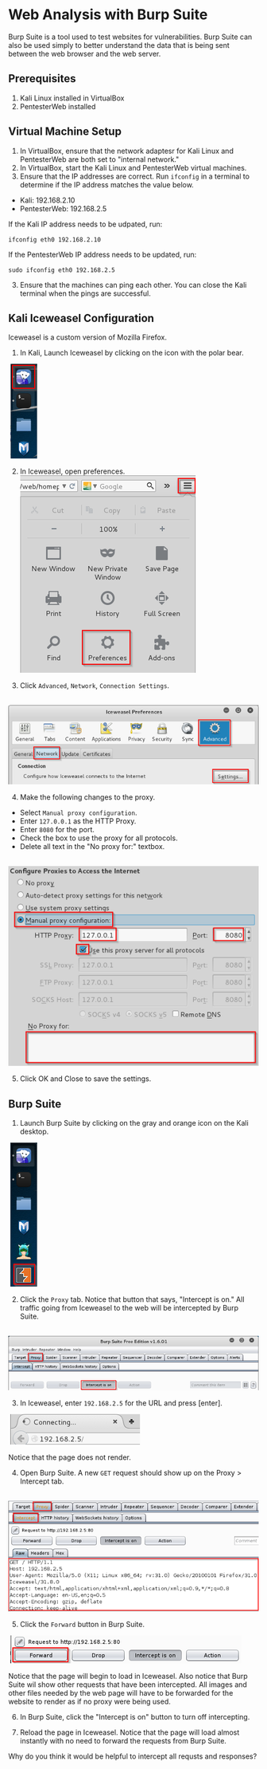 Web Analysis with Burp Suite
=================================

Burp Suite is a tool used to test websites for vulnerabilities. Burp Suite can also be used simply to better understand the data that is being sent between the web browser and the web server.

Prerequisites
------------------
1. Kali Linux installed in VirtualBox
2. PentesterWeb installed

Virtual Machine Setup
------------------------
1. In VirtualBox, ensure that the network adaptesr for Kali Linux and PentesterWeb are both set to "internal network."
1. In VirtualBox, start the Kali Linux and PentesterWeb virtual machines.
2. Ensure that the IP addresses are correct. Run `ifconfig` in a terminal to determine if the IP address matches the value below.
  - Kali: 192.168.2.10
  - PentesterWeb: 192.168.2.5
  
If the Kali IP address needs to be udpated, run:

```
ifconfig eth0 192.168.2.10
```

If the PentesterWeb IP address needs to be updated, run:

```
sudo ifconfig eth0 192.168.2.5
```

3. Ensure that the machines can ping each other. You can close the Kali terminal when the pings are successful.

Kali Iceweasel Configuration
------------------------------
Iceweasel is a custom version of Mozilla Firefox.

1. In Kali, Launch Iceweasel by clicking on the icon with the polar bear.

&nbsp;![Iceweasel Icon](iceweasel-icon.png)

2. In Iceweasel, open preferences.
&nbsp;![Iceweasel Proxy Settings](iceweasel-settings1.png)

3. Click `Advanced`, `Network`, `Connection Settings`.

&nbsp;![Iceweasel Proxy Settings](iceweasel-settings2.png)

4. Make the following changes to the proxy.
  - Select `Manual proxy configuration`.
  - Enter `127.0.0.1` as the HTTP Proxy.
  - Enter `8080` for the port.
  - Check the box to use the proxy for all protocols.
  - Delete all text in the "No proxy for:" textbox.

&nbsp;![Iceweasel Proxy Settings](iceweasel-settings3.png)

5. Click OK and Close to save the settings.

Burp Suite
---------------------------------
1. Launch Burp Suite by clicking on the gray and orange icon on the Kali desktop.

&nbsp;![Burp Suite Icon](burp-icon.png)

2. Click the `Proxy` tab. Notice that button that says, "Intercept is on." All traffic going from Iceweasel to the web will be intercepted by Burp Suite.

&nbsp;![Burp Suite Intercept](burp-intercept.png)

3. In Iceweasel, enter `192.168.2.5` for the URL and press [enter].

&nbsp;![Load Website in Iceweasel](iceweasel-load.png)

Notice that the page does not render.

4. Open Burp Suite. A new `GET` request should show up on the Proxy > Intercept tab.

&nbsp;![Burp Suite Intercept](burp-intercept-get.png)

5. Click the `Forward` button in Burp Suite.

&nbsp;![Burp Suite Forward](burp-forward.png)

Notice that the page will begin to load in Iceweasel. Also notice that Burp Suite wil show other requests that have been intercepted. All images and other files needed by the web page will have to be forwarded for the website to render as if no proxy were being used.

6. In Burp Suite, click the "Intercept is on" button to turn off intercepting.

7. Reload the page in Iceweasel. Notice that the page will load almost instantly with no need to forward the requests from Burp Suite.

Why do you think it would be helpful to intercept all requsts and responses?

